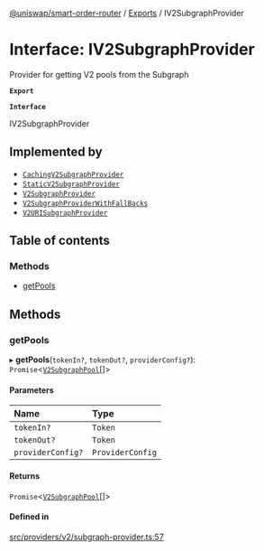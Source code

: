 [@uniswap/smart-order-router](../README.md) / [Exports](../modules.md) / IV2SubgraphProvider

# Interface: IV2SubgraphProvider

Provider for getting V2 pools from the Subgraph

**`Export`**

**`Interface`**

IV2SubgraphProvider

## Implemented by

- [`CachingV2SubgraphProvider`](../classes/CachingV2SubgraphProvider.md)
- [`StaticV2SubgraphProvider`](../classes/StaticV2SubgraphProvider.md)
- [`V2SubgraphProvider`](../classes/V2SubgraphProvider.md)
- [`V2SubgraphProviderWithFallBacks`](../classes/V2SubgraphProviderWithFallBacks.md)
- [`V2URISubgraphProvider`](../classes/V2URISubgraphProvider.md)

## Table of contents

### Methods

- [getPools](IV2SubgraphProvider.md#getpools)

## Methods

### getPools

▸ **getPools**(`tokenIn?`, `tokenOut?`, `providerConfig?`): `Promise`<[`V2SubgraphPool`](V2SubgraphPool.md)[]\>

#### Parameters

| Name | Type |
| :------ | :------ |
| `tokenIn?` | `Token` |
| `tokenOut?` | `Token` |
| `providerConfig?` | `ProviderConfig` |

#### Returns

`Promise`<[`V2SubgraphPool`](V2SubgraphPool.md)[]\>

#### Defined in

[src/providers/v2/subgraph-provider.ts:57](https://github.com/Uniswap/smart-order-router/blob/10190c3/src/providers/v2/subgraph-provider.ts#L57)
